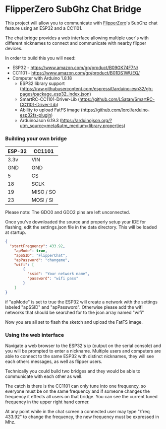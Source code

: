 # FlipperZero SubGhz Chat Bridge

This project will allow you to communicate with [FlipperZero](https://flipperzero.one/)'s SubGhz chat feature using an ESP32 and a CC1101.

The chat bridge provides a web interface allowing multiple user's with different nicknames to connect and communicate with nearby flipper devices.

In order to build this you will need:

 * ESP32 - https://www.amazon.com/gp/product/B09GK74F7N/
 * CC1101 - https://www.amazon.com/gp/product/B01DS1WUEQ/
 * Computer with Arduino 1.8.18
	 * ESP32 library support (https://raw.githubusercontent.com/espressif/arduino-esp32/gh-pages/package_esp32_index.json)
	 * SmartRC-CC1101-Driver-Lib (https://github.com/LSatan/SmartRC-CC1101-Driver-Lib)
	 * Ability to upload FatFS image (https://github.com/lorol/arduino-esp32fs-plugin)
	 * ArduinoJson 6.19.3 (https://arduinojson.org/?utm_source=meta&utm_medium=library.properties)


### Building your own bridge

 ESP-32 | CC1101
 -------|------------
 3.3v   | VIN
 GND    | GND
 5      | CS
 18     | SCLK
 19     | MISO / SO
 23     | MOSI / SI

Please note: The GDO0 and GDO2 pins are left unconnected.

Once you've downloaded the source and properly setup your IDE for flashing, edit the settings.json file in the data directory. This will be loaded at startup.

```json
{
  "startFrequency": 433.92,
	"apMode": true,
	"apSSID": "FlipperChat",
	"apPassword": "changeme",
    "wifi": [
        {
          "ssid": "Your network name",
          "password": "wifi pass"
        }
    ]
}

```
if "apMode" is set to true the ESP32 will create a network with the settings labeled "apSSID" and "apPassword". Otherwise please add the wifi networks that should be searched for to the json array named "wifi"

Now you are all set to flash the sketch and upload the FatFS image.

### Using the web interface

Navigate a web browser to the ESP32's ip (output on the serial console) and you will be prompted to enter a nickname. Multiple users and computers are able to connect to the same ESP32 with distinct nicknames, they will see each others messages, as well as flipper users.

Technically you could build two bridges and they would be able to communicate with each other as well.

The catch is there is the CC1101 can only tune into one frequency, so everyone must be on the same frequency and if someone changes the frequency it effects all users on that bridge. You can see the current tuned frequency in the upper right hand corner.

At any point while in the chat screen a connected user may type "/freq 433.92" to change the frequency, the new frequency must be expressed in Mhz.